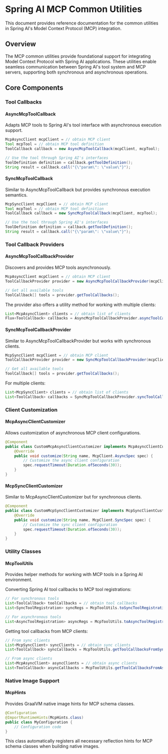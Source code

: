 # Spring AI MCP Common Utilities

This document provides reference documentation for the common utilities in Spring AI's Model Context Protocol (MCP) integration.

## Overview

The MCP common utilities provide foundational support for integrating Model Context Protocol with Spring AI applications. These utilities enable seamless communication between Spring AI's tool system and MCP servers, supporting both synchronous and asynchronous operations.

## Core Components

### Tool Callbacks

#### AsyncMcpToolCallback

Adapts MCP tools to Spring AI's tool interface with asynchronous execution support.

```java
McpAsyncClient mcpClient = // obtain MCP client
Tool mcpTool = // obtain MCP tool definition
ToolCallback callback = new AsyncMcpToolCallback(mcpClient, mcpTool);

// Use the tool through Spring AI's interfaces
ToolDefinition definition = callback.getToolDefinition();
String result = callback.call("{\"param\": \"value\"}");
```

#### SyncMcpToolCallback

Similar to AsyncMcpToolCallback but provides synchronous execution semantics.

```java
McpSyncClient mcpClient = // obtain MCP client
Tool mcpTool = // obtain MCP tool definition
ToolCallback callback = new SyncMcpToolCallback(mcpClient, mcpTool);

// Use the tool through Spring AI's interfaces
ToolDefinition definition = callback.getToolDefinition();
String result = callback.call("{\"param\": \"value\"}");
```

### Tool Callback Providers

#### AsyncMcpToolCallbackProvider

Discovers and provides MCP tools asynchronously.

```java
McpAsyncClient mcpClient = // obtain MCP client
ToolCallbackProvider provider = new AsyncMcpToolCallbackProvider(mcpClient);

// Get all available tools
ToolCallback[] tools = provider.getToolCallbacks();
```

The provider also offers a utility method for working with multiple clients:

```java
List<McpAsyncClient> clients = // obtain list of clients
Flux<ToolCallback> callbacks = AsyncMcpToolCallbackProvider.asyncToolCallbacks(clients);
```

#### SyncMcpToolCallbackProvider

Similar to AsyncMcpToolCallbackProvider but works with synchronous clients.

```java
McpSyncClient mcpClient = // obtain MCP client
ToolCallbackProvider provider = new SyncMcpToolCallbackProvider(mcpClient);

// Get all available tools
ToolCallback[] tools = provider.getToolCallbacks();
```

For multiple clients:

```java
List<McpSyncClient> clients = // obtain list of clients
List<ToolCallback> callbacks = SyncMcpToolCallbackProvider.syncToolCallbacks(clients);
```

### Client Customization

#### McpAsyncClientCustomizer

Allows customization of asynchronous MCP client configurations.

```java
@Component
public class CustomMcpAsyncClientCustomizer implements McpAsyncClientCustomizer {
    @Override
    public void customize(String name, McpClient.AsyncSpec spec) {
        // Customize the async client configuration
        spec.requestTimeout(Duration.ofSeconds(30));
    }
}
```

#### McpSyncClientCustomizer

Similar to McpAsyncClientCustomizer but for synchronous clients.

```java
@Component
public class CustomMcpSyncClientCustomizer implements McpSyncClientCustomizer {
    @Override
    public void customize(String name, McpClient.SyncSpec spec) {
        // Customize the sync client configuration
        spec.requestTimeout(Duration.ofSeconds(30));
    }
}
```

### Utility Classes

#### McpToolUtils

Provides helper methods for working with MCP tools in a Spring AI environment.

Converting Spring AI tool callbacks to MCP tool registrations:

```java
// For synchronous tools
List<ToolCallback> toolCallbacks = // obtain tool callbacks
List<SyncToolRegistration> syncRegs = McpToolUtils.toSyncToolRegistration(toolCallbacks);

// For asynchronous tools
List<AsyncToolRegistration> asyncRegs = McpToolUtils.toAsyncToolRegistration(toolCallbacks);
```

Getting tool callbacks from MCP clients:

```java
// From sync clients
List<McpSyncClient> syncClients = // obtain sync clients
List<ToolCallback> syncCallbacks = McpToolUtils.getToolCallbacksFromSyncClients(syncClients);

// From async clients
List<McpAsyncClient> asyncClients = // obtain async clients
List<ToolCallback> asyncCallbacks = McpToolUtils.getToolCallbacksFromAsyncClients(asyncClients);
```

### Native Image Support

#### McpHints

Provides GraalVM native image hints for MCP schema classes.

```java
@Configuration
@ImportRuntimeHints(McpHints.class)
public class MyConfiguration {
    // Configuration code
}
```

This class automatically registers all necessary reflection hints for MCP schema classes when building native images.